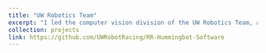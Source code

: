 ```yaml
---
title: "UW Robotics Team"
excerpt: "I led the computer vision division of the UW Robotics Team, a student team participating in an autonomous robot racing competition. We built software to process LiDAR data, as well as process camera data to detect and classify lane lines, stop lines, and traffic signs.<br/><img src='/images/projects/uw_robotics_robot.jpg' style='width:512px;'>"
collection: projects
link: https://github.com/UWRobotRacing/RR-Hummingbot-Software
---
```

